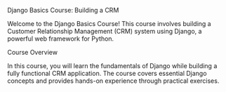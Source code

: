 Django Basics Course: Building a CRM

Welcome to the Django Basics Course! This course involves building a Customer Relationship Management (CRM) system using Django, a powerful web framework for Python.

Course Overview

In this course, you will learn the fundamentals of Django while building a fully functional CRM application. The course covers essential Django concepts and provides hands-on experience through practical exercises.
